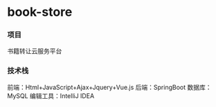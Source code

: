 # book-store

### 项目
书籍转让云服务平台

### 技术栈
前端：Html+JavaScript+Ajax+Jquery+Vue.js
后端：SpringBoot
数据库：MySQL
编辑工具：IntelliJ IDEA
